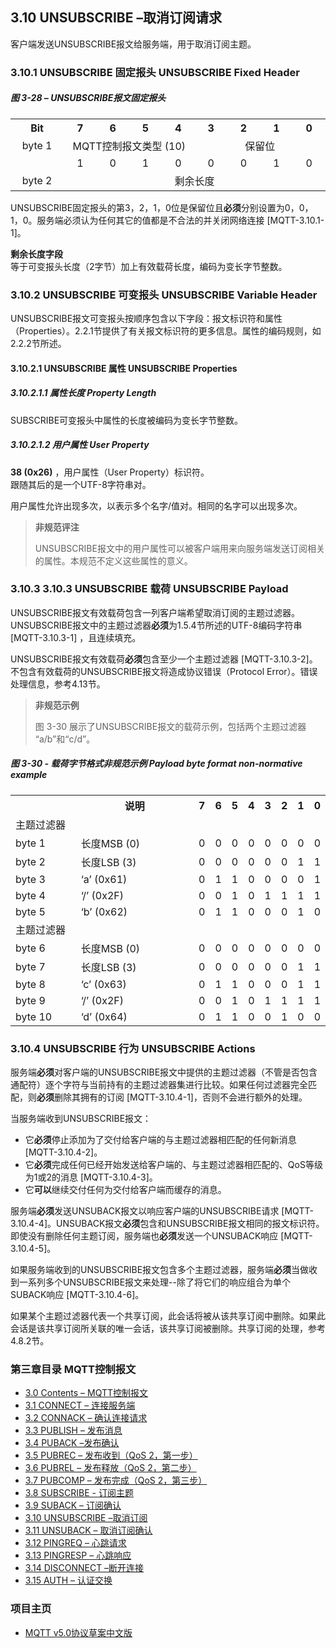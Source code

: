 ## 3.10 UNSUBSCRIBE –取消订阅请求

客户端发送UNSUBSCRIBE报文给服务端，用于取消订阅主题。

### 3.10.1 UNSUBSCRIBE 固定报头 UNSUBSCRIBE Fixed Header

##### 图 3-28 – UNSUBSCRIBE报文固定报头

<table style="text-align:center">
   <tr>
     <th width="95">Bit</th>
     <th width="55">7</th>
     <th width="55">6</th>
     <th width="55">5</th>
     <th width="55">4</th>
     <th width="55">3</th>
     <th width="55">2</th>
     <th width="55">1</th>
     <th width="55">0</th>
   </tr>
   <tr>
     <td>byte 1</td>
     <td colspan="4" align="center">MQTT控制报文类型 (10)</td>
     <td colspan="4" align="center">保留位</td>
   </tr>
   <tr>
       <td></td>
       <td align="center">1</td>
       <td align="center">0</td>
       <td align="center">1</td>
       <td align="center">0</td>
       <td align="center">0</td>
       <td align="center">0</td>
       <td align="center">1</td>
       <td align="center">0</td>
     </tr>
   <tr>
     <td>byte 2</td>
     <td colspan="8" align="center">剩余长度</td>
   </tr>
 </table>

UNSUBSCRIBE固定报头的第3，2，1，0位是保留位且**必须**分别设置为0，0，1，0。服务端必须认为任何其它的值都是不合法的并关闭网络连接 \[MQTT-3.10.1-1\]。

**剩余长度字段**  
等于可变报头长度（2字节）加上有效载荷长度，编码为变长字节整数。

### 3.10.2 UNSUBSCRIBE 可变报头 UNSUBSCRIBE Variable Header

UNSUBSCRIBE报文可变报头按顺序包含以下字段：报文标识符和属性（Properties）。2.2.1节提供了有关报文标识符的更多信息。属性的编码规则，如2.2.2节所述。

#### 3.10.2.1 UNSUBSCRIBE 属性 UNSUBSCRIBE Properties

##### 3.10.2.1.1 属性长度 Property Length

SUBSCRIBE可变报头中属性的长度被编码为变长字节整数。

##### 3.10.2.1.2 用户属性 User Property

**38 (0x26)** ，用户属性（User Property）标识符。  
跟随其后的是一个UTF-8字符串对。

用户属性允许出现多次，以表示多个名字/值对。相同的名字可以出现多次。

> **非规范评注**
>
> UNSUBSCRIBE报文中的用户属性可以被客户端用来向服务端发送订阅相关的属性。本规范不定义这些属性的意义。

### 3.10.3 3.10.3 UNSUBSCRIBE 载荷 UNSUBSCRIBE Payload

UNSUBSCRIBE报文有效载荷包含一列客户端希望取消订阅的主题过滤器。UNSUBSCRIBE报文中的主题过滤器**必须**为1.5.4节所述的UTF-8编码字符串 \[MQTT-3.10.3-1\] ，且连续填充。

UNSUBSCRIBE报文有效载荷**必须**包含至少一个主题过滤器 \[MQTT-3.10.3-2\]。不包含有效载荷的UNSUBSCRIBE报文将造成协议错误（Protocol Error）。错误处理信息，参考4.13节。

> **非规范示例**
>
> 图 3-30 展示了UNSUBSCRIBE报文的载荷示例，包括两个主题过滤器 “a/b”和“c/d”。

##### 图 3-30 - 载荷字节格式非规范示例 Payload byte format non-normative example

<table>
  <tr>
    <th width="120"></th>
    <th width="240">说明</th>
	<th>7</th>
	<th>6</th>
	<th>5</th>
	<th>4</th>
	<th>3</th>
	<th>2</th>
	<th>1</th>
	<th>0</th>
  </tr>
  <tr>
    <td colspan="10">主题过滤器</td>
  </tr>
  <tr>
    <td>byte 1</td>
    <td>长度MSB (0)</td>
	<td>0</td>
	<td>0</td>
	<td>0</td>
	<td>0</td>
	<td>0</td>
	<td>0</td>
	<td>0</td>
	<td>0</td>
  </tr>
  <tr>
    <td>byte 2</td>
    <td>长度LSB (3)</td>
	<td>0</td>
	<td>0</td>
	<td>0</td>
	<td>0</td>
	<td>0</td>
	<td>0</td>
	<td>1</td>
	<td>1</td>
  </tr>
  <tr>
    <td>byte 3</td>
    <td>‘a’ (0x61)</td>
	<td>0</td>
	<td>1</td>
	<td>1</td>
	<td>0</td>
	<td>0</td>
	<td>0</td>
	<td>0</td>
	<td>1</td>
  </tr>
  <tr>
    <td>byte 4</td>
    <td>‘/’ (0x2F)</td>
	<td>0</td>
	<td>0</td>
	<td>1</td>
	<td>0</td>
	<td>1</td>
	<td>1</td>
	<td>1</td>
	<td>1</td>
  </tr>
  <tr>
    <td>byte 5</td>
    <td>‘b’ (0x62)</td>
	<td>0</td>
	<td>1</td>
	<td>1</td>
	<td>0</td>
	<td>0</td>
	<td>0</td>
	<td>1</td>
	<td>0</td>
  </tr>
  <tr>
    <td colspan="10">主题过滤器</td>
  </tr>
  <tr>
    <td>byte 6</td>
    <td>长度MSB (0)</td>
	<td>0</td>
	<td>0</td>
	<td>0</td>
	<td>0</td>
	<td>0</td>
	<td>0</td>
	<td>0</td>
	<td>0</td>
  </tr>
  <tr>
    <td>byte 7</td>
    <td>长度LSB (3)</td>
	<td>0</td>
	<td>0</td>
	<td>0</td>
	<td>0</td>
	<td>0</td>
	<td>0</td>
	<td>1</td>
	<td>1</td>
  </tr>
  <tr>
    <td>byte 8</td>
    <td>‘c’ (0x63)</td>
	<td>0</td>
	<td>1</td>
	<td>1</td>
	<td>0</td>
	<td>0</td>
	<td>0</td>
	<td>1</td>
	<td>1</td>
  </tr>
  <tr>
    <td>byte 9</td>
    <td>‘/’ (0x2F)</td>
	<td>0</td>
	<td>0</td>
	<td>1</td>
	<td>0</td>
	<td>1</td>
	<td>1</td>
	<td>1</td>
	<td>1</td>
  </tr>
  <tr>
    <td>byte 10</td>
    <td>‘d’ (0x64)</td>
	<td>0</td>
	<td>1</td>
	<td>1</td>
	<td>0</td>
	<td>0</td>
	<td>1</td>
	<td>0</td>
	<td>0</td>
  </tr>
</table>

### 3.10.4 UNSUBSCRIBE 行为 UNSUBSCRIBE Actions

服务端**必须**对客户端的UNSUBSCRIBE报文中提供的主题过滤器（不管是否包含通配符）逐个字符与当前持有的主题过滤器集进行比较。如果任何过滤器完全匹配，则**必须**删除其拥有的订阅 \[MQTT-3.10.4-1\]，否则不会进行额外的处理。

当服务端收到UNSUBSCRIBE报文：
-    它**必须**停止添加为了交付给客户端的与主题过滤器相匹配的任何新消息 \[MQTT-3.10.4-2\]。
-    它**必须**完成任何已经开始发送给客户端的、与主题过滤器相匹配的、QoS等级为1或2的消息 \[MQTT-3.10.4-3\]。
-    它**可以**继续交付任何为交付给客户端而缓存的消息。

服务端**必须**发送UNSUBACK报文以响应客户端的UNSUBSCRIBE请求 \[MQTT-3.10.4-4\]。UNSUBACK报文**必须**包含和UNSUBSCRIBE报文相同的报文标识符。即使没有删除任何主题订阅，服务端也**必须**发送一个UNSUBACK响应 [MQTT-3.10.4-5]。

如果服务端收到的UNSUBSCRIBE报文包含多个主题过滤器，服务端**必须**当做收到一系列多个UNSUBSCRIBE报文来处理--除了将它们的响应组合为单个SUBACK响应 \[MQTT-3.10.4-6\]。

如果某个主题过滤器代表一个共享订阅，此会话将被从该共享订阅中删除。如果此会话是该共享订阅所关联的唯一会话，该共享订阅被删除。共享订阅的处理，参考4.8.2节。


### 第三章目录 MQTT控制报文

- [3.0 Contents – MQTT控制报文](03-ControlPackets.md)
- [3.1 CONNECT – 连接服务端](0301-CONNECT.md)
- [3.2 CONNACK – 确认连接请求](0302-CONNACK.md)
- [3.3 PUBLISH – 发布消息](0303-PUBLISH.md)
- [3.4 PUBACK –发布确认](0304-PUBACK.md)
- [3.5 PUBREC – 发布收到（QoS 2，第一步）](0305-PUBREC.md)
- [3.6 PUBREL – 发布释放（QoS 2，第二步）](0306-PUBREL.md)
- [3.7 PUBCOMP – 发布完成（QoS 2，第三步）](0307-PUBCOMP.md)
- [3.8 SUBSCRIBE - 订阅主题](0308-SUBSCRIBE.md)
- [3.9 SUBACK – 订阅确认](0309-SUBACK.md)
- [3.10 UNSUBSCRIBE –取消订阅](0310-UNSUBSCRIBE.md)
- [3.11 UNSUBACK – 取消订阅确认](0311-UNSUBACK.md)
- [3.12 PINGREQ – 心跳请求](0312-PINGREQ.md)
- [3.13 PINGRESP – 心跳响应](0313-PINGRESP.md)
- [3.14 DISCONNECT –断开连接](0314-DISCONNECT.md)
- [3.15 AUTH – 认证交换](0315-AUTH.md)

### 项目主页

- [MQTT v5.0协议草案中文版](https://github.com/hui6075/mqtt_v5)


